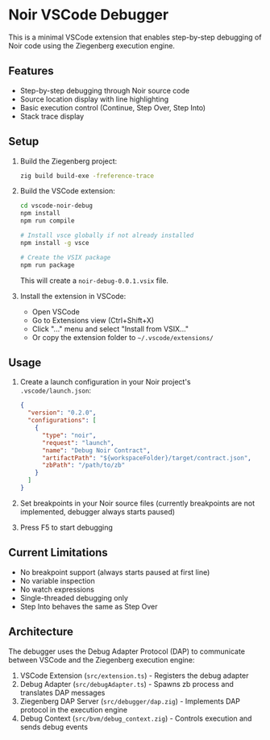 # Noir VSCode Debugger

This is a minimal VSCode extension that enables step-by-step debugging of Noir code using the Ziegenberg execution engine.

## Features

- Step-by-step debugging through Noir source code
- Source location display with line highlighting
- Basic execution control (Continue, Step Over, Step Into)
- Stack trace display

## Setup

1. Build the Ziegenberg project:
   ```bash
   zig build build-exe -freference-trace
   ```

2. Build the VSCode extension:
   ```bash
   cd vscode-noir-debug
   npm install
   npm run compile

   # Install vsce globally if not already installed
   npm install -g vsce

   # Create the VSIX package
   npm run package
   ```

   This will create a `noir-debug-0.0.1.vsix` file.

3. Install the extension in VSCode:
   - Open VSCode
   - Go to Extensions view (Ctrl+Shift+X)
   - Click "..." menu and select "Install from VSIX..."
   - Or copy the extension folder to `~/.vscode/extensions/`

## Usage

1. Create a launch configuration in your Noir project's `.vscode/launch.json`:
   ```json
   {
     "version": "0.2.0",
     "configurations": [
       {
         "type": "noir",
         "request": "launch",
         "name": "Debug Noir Contract",
         "artifactPath": "${workspaceFolder}/target/contract.json",
         "zbPath": "/path/to/zb"
       }
     ]
   }
   ```

2. Set breakpoints in your Noir source files (currently breakpoints are not implemented, debugger always starts paused)

3. Press F5 to start debugging

## Current Limitations

- No breakpoint support (always starts paused at first line)
- No variable inspection
- No watch expressions
- Single-threaded debugging only
- Step Into behaves the same as Step Over

## Architecture

The debugger uses the Debug Adapter Protocol (DAP) to communicate between VSCode and the Ziegenberg execution engine:

1. VSCode Extension (`src/extension.ts`) - Registers the debug adapter
2. Debug Adapter (`src/debugAdapter.ts`) - Spawns zb process and translates DAP messages
3. Ziegenberg DAP Server (`src/debugger/dap.zig`) - Implements DAP protocol in the execution engine
4. Debug Context (`src/bvm/debug_context.zig`) - Controls execution and sends debug events
